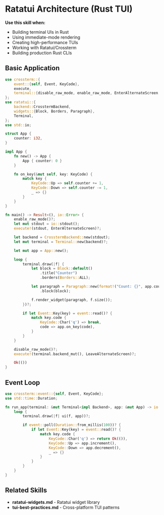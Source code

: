 # Ratatui Architecture (Rust TUI)

**Use this skill when:**
- Building terminal UIs in Rust
- Using immediate-mode rendering
- Creating high-performance TUIs
- Working with Ratatui/Crossterm
- Building production Rust CLIs

## Basic Application

```rust
use crossterm::{
    event::{self, Event, KeyCode},
    execute,
    terminal::{disable_raw_mode, enable_raw_mode, EnterAlternateScreen, LeaveAlternateScreen},
};
use ratatui::{
    backend::CrosstermBackend,
    widgets::{Block, Borders, Paragraph},
    Terminal,
};
use std::io;

struct App {
    counter: i32,
}

impl App {
    fn new() -> App {
        App { counter: 0 }
    }

    fn on_key(&mut self, key: KeyCode) {
        match key {
            KeyCode::Up => self.counter += 1,
            KeyCode::Down => self.counter -= 1,
            _ => {}
        }
    }
}

fn main() -> Result<(), io::Error> {
    enable_raw_mode()?;
    let mut stdout = io::stdout();
    execute!(stdout, EnterAlternateScreen)?;

    let backend = CrosstermBackend::new(stdout);
    let mut terminal = Terminal::new(backend)?;

    let mut app = App::new();

    loop {
        terminal.draw(|f| {
            let block = Block::default()
                .title("Counter")
                .borders(Borders::ALL);

            let paragraph = Paragraph::new(format!("Count: {}", app.counter))
                .block(block);

            f.render_widget(paragraph, f.size());
        })?;

        if let Event::Key(key) = event::read()? {
            match key.code {
                KeyCode::Char('q') => break,
                code => app.on_key(code),
            }
        }
    }

    disable_raw_mode()?;
    execute!(terminal.backend_mut(), LeaveAlternateScreen)?;

    Ok(())
}
```

## Event Loop

```rust
use crossterm::event::{self, Event, KeyCode};
use std::time::Duration;

fn run_app(terminal: &mut Terminal<impl Backend>, app: &mut App) -> io::Result<()> {
    loop {
        terminal.draw(|f| ui(f, app))?;

        if event::poll(Duration::from_millis(100))? {
            if let Event::Key(key) = event::read()? {
                match key.code {
                    KeyCode::Char('q') => return Ok(()),
                    KeyCode::Up => app.increment(),
                    KeyCode::Down => app.decrement(),
                    _ => {}
                }
            }
        }
    }
}
```

## Related Skills

- **ratatui-widgets.md** - Ratatui widget library
- **tui-best-practices.md** - Cross-platform TUI patterns
